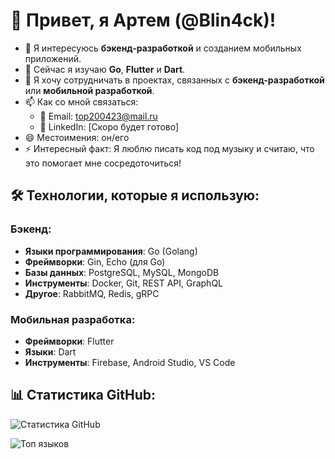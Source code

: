 # 👋 Привет, я Артем (@Blin4ck)!

- 👀 Я интересуюсь **бэкенд-разработкой** и созданием мобильных приложений.
- 🌱 Сейчас я изучаю **Go**, **Flutter** и **Dart**.
- 💞️ Я хочу сотрудничать в проектах, связанных с **бэкенд-разработкой** или **мобильной разработкой**.
- 📫 Как со мной связаться:
  - 📧 Email: top200423@mail.ru
  - 💼 LinkedIn: [Скоро будет готово]
- 😄 Местоимения: он/его
- ⚡ Интересный факт: Я люблю писать код под музыку и считаю, что это помогает мне сосредоточиться!

## 🛠️ Технологии, которые я использую:
### Бэкенд:
- **Языки программирования**: Go (Golang)
- **Фреймворки**: Gin, Echo (для Go)
- **Базы данных**: PostgreSQL, MySQL, MongoDB
- **Инструменты**: Docker, Git, REST API, GraphQL
- **Другое**: RabbitMQ, Redis, gRPC

### Мобильная разработка:
- **Фреймворки**: Flutter
- **Языки**: Dart
- **Инструменты**: Firebase, Android Studio, VS Code


## 📊 Статистика GitHub:
![Статистика GitHub](https://github-readme-stats.vercel.app/api?username=Blin4ck&show_icons=true&theme=dark)

![Топ языков](https://github-readme-stats.vercel.app/api/top-langs/?username=Blin4ck&layout=compact&theme=dark)


